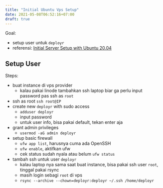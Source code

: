 ```yaml
---
title: "Initial Ubuntu Vps Setup"
date: 2021-05-08T06:52:16+07:00
draft: true
---
```


Goal:
- setup user untuk `deployr`
- referensi: [Initial Server Setup with Ubuntu 20.04](https://www.digitalocean.com/community/tutorials/initial-server-setup-with-ubuntu-20-04)

## Setup User
Steps:
- buat instance di vps provider
    - kalau pakai linode tambahkan ssh laptop biar ga perlu input password pas ssh as `root`
- ssh as root `ssh root@IP`
- create new `deployr` with sudo access
    - `adduser deployr` 
    - input password
    - untuk user info, bisa pakai default, tekan enter aja
- grant admin privileges
    - `usermod -aG admin deployr`
- setup basic firewall
    - `ufw app list`, harusnya cuma ada OpenSSH
    - `ufw enable`, aktifkan ufw
    - cek status sudah nyala atau belum `ufw status`
- tambah ssh untuk user `deployr`
    - kalau laptop nya sama saat buat instance, bisa pakai ssh user `root`, tinggal pakai rsync
    - masih login sebagi `root` di vps
    - `rsync --archive --chown=deployr:deployr ~/.ssh /home/deployr`
